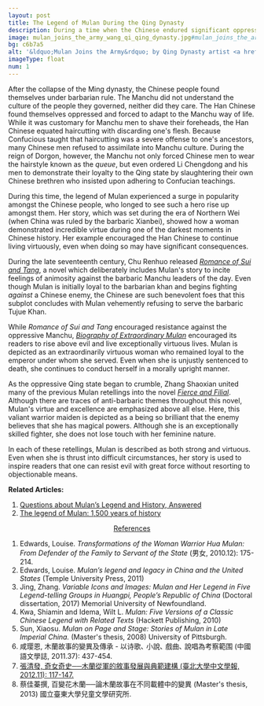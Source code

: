 ```yaml
---
layout: post
title: The Legend of Mulan During the Qing Dynasty
description: During a time when the Chinese endured significant oppression, the legend of Mulan experienced a surge in popularity, as the people longed for such a hero.
image: mulan_joins_the_army_wang_qi_qing_dynasty.jpg#mulan_joins_the_army_wang_qi_qing_dynasty_fullsize.jpg
bg: c6b7a5
alt: '&ldquo;Mulan Joins the Army&rdquo; by Qing Dynasty artist <a href="https://baike.baidu.com/item/%E6%B1%AA%E5%9C%BB">Wang Qi</a> (Public domain).'
imageType: float
num: 1
---
```


After the collapse of the Ming dynasty, the Chinese people found themselves under barbarian rule. The Manchu did not understand the culture of the people they governed, neither did they care. The Han Chinese found themselves oppressed and forced to adapt to the Manchu way of life. While it was customary for Manchu men to shave their foreheads, the Han Chinese equated haircutting with discarding one's flesh. Because Confucious taught that haircutting was a severe offense to one's ancestors, many Chinese men refused to assimilate into Manchu culture. During the reign of Dorgon, however, the Manchu not only forced Chinese men to wear the hairstyle known as the *queue*, but even ordered Li Chengdong and his men to demonstrate their loyalty to the Qing state by slaughtering their own Chinese brethren who insisted upon adhering to Confucian teachings.

During this time, the legend of Mulan experienced a surge in popularity amongst the Chinese people, who longed to see such a hero rise up amongst them. Her story, which was set during the era of Northern Wei (when China was ruled by the barbaric Xianbei), showed how a woman demonstrated incredible virtue during one of the darkest moments in Chinese history. Her example encouraged the Han Chinese to continue living virtuously, even when doing so may have significant consequences.

During the late seventeenth century, Chu Renhuo released [*Romance of Sui and Tang*](/pages/qing/romance_of_sui_and_tang), a novel which deliberately includes Mulan's story to incite feelings of animosity against the barbaric Manchu leaders of the day. Even though Mulan is initially loyal to the barbarian khan and begins fighting *against* a Chinese enemy, the Chinese are such benevolent foes that this subplot concludes with Mulan vehemently refusing to serve the barbaric Tujue Khan.

While *Romance of Sui and Tang* encouraged resistance against the oppressive Manchu, [*Biography of Extraordinary Mulan*](/pages/qing/biography_of_extraordinary_mulan) encouraged its readers to rise above evil and live exceptionally virtuous lives. Mulan is depicted as an extraordinarily virtuous woman who remained loyal to the emperor under whom she served. Even when she is unjustly sentenced to death, she continues to conduct herself in a morally upright manner.

As the oppressive Qing state began to crumble, Zhang Shaoxian united many of the previous Mulan retellings into the novel [*Fierce and Filial*](/pages/qing/fierce_and_filial). Although there are traces of anti-barbaric themes throughout this novel, Mulan's virtue and excellence are emphasized above all else. Here, this valiant warrior maiden is depicted as a being so brilliant that the enemy believes that she has magical powers. Although she is an exceptionally skilled fighter, she does not lose touch with her feminine nature.

In each of these retellings, Mulan is described as both strong and virtuous. Even when she is thrust into difficult circumstances, her story is used to inspire readers that one can resist evil with great force without resorting to objectionable means.

**Related Articles:**
<p>
<ol>
<li /><a href="/pages/overview/questions_about_mulans_legend_and_history">Questions about Mulan’s Legend and History, Answered</a>
<li /><a href="/pages/overview/history_of_legend_of_mulan">The legend of Mulan: 1,500 years of history</a>
</ol>
</p>


<center><a id="note_link" href="#" onclick="toggle_note(); return false;">References <span id="show_note_icon"></span></a></center>

<div id="note">
<ol>
<li>Edwards, Louise. <i>Transformations of the Woman Warrior Hua Mulan: From Defender of the Family to Servant of the State</i> (&#30007;&#22899;, 2010.12): 175-214.</li>
<li>Edwards, Louise. <i>Mulan’s legend and legacy in China and the United States</i> (Temple University Press, 2011)</li> <!--everything-->
<li>Jing, Zhang. <i>Variable Icons and Images: Mulan and Her Legend in Five Legend-telling Groups in Huangpi, People&rsquo;s Republic of China</i> (Doctoral dissertation, 2017) Memorial University of Newfoundland.</li><!--everything-->
<li>Kwa, Shiamin and Idema, Wilt L. <i>Mulan: Five Versions of a Classic Chinese Legend with Related Texts</i> (Hackett Publishing, 2010)</li> <!--everything-->
<li>Sun, Xiaosu. <i>Mulan on Page and Stage: Stories of Mulan in Late Imperial China.</i> (Master's thesis, 2008) University of Pittsburgh.</li>
<li>&#21688;&#29838;&#24681;, &#26408;&#34349;&#25925;&#20107;&#30340;&#35722;&#30064;&#21450;&#20659;&#25215; - &#20197;&#35799;&#27468;&#65380; &#23567;&#35498;&#65380; &#25138;&#26354;&#65380; &#35498;&#21809;&#28858;&#32771;&#23519;&#31684;&#22260; (&#20013;&#22283;&#35486;&#25991;&#23416;&#35468;, 2011.37): 437-454.</li><!--everything-->
<li><a href="http://www.chinese.ntpu.edu.tw/files/archive/1905_0bea60c6.pdf">&#24373;&#28165;&#30332;, &#22855;&#22899;&#22855;&#21490;&#9472;&#9472;&#26408;&#34349;&#24478;&#36557;&#30340;&#25944;&#20107;&#30332;&#23637;&#33287;&#20856;&#31684;&#24314;&#27083; (&#33274;&#21271;&#22823;&#23416;&#20013;&#25991;&#23416;&#22577;, 2012.11): 117-147.</a></li>
<li>&#34081;&#20339;&#33985;&#25776;, &#30334;&#35722;&#33457;&#26408;&#34349;&#9472;&#9472;&#35542;&#26408;&#34349;&#25925;&#20107;&#22312;&#19981;&#21516;&#36617;&#39636;&#20013;&#30340;&#35722;&#30064; (Master's thesis, 2013) &#22283;&#31435;&#33274;&#26481;&#22823;&#23416;&#20818;&#31461;&#25991;&#23416;&#30740;&#31350;&#25152;.</li>
</ol>
</div>

<script type="text/javascript" src="/assets/js/toggle_note.js"></script>
